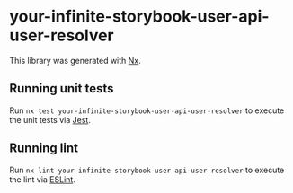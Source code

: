 # your-infinite-storybook-user-api-user-resolver

This library was generated with [Nx](https://nx.dev).

## Running unit tests

Run `nx test your-infinite-storybook-user-api-user-resolver` to execute the unit tests via [Jest](https://jestjs.io).

## Running lint

Run `nx lint your-infinite-storybook-user-api-user-resolver` to execute the lint via [ESLint](https://eslint.org/).
